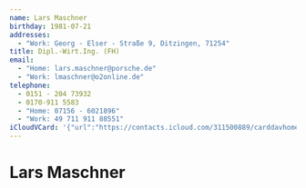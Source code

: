```yaml
---
name: Lars Maschner
birthday: 1981-07-21
addresses:
  - "Work: Georg - Elser - Straße 9, Ditzingen, 71254"
title: Dipl.-Wirt.Ing. (FH)
email:
  - "Home: lars.maschner@porsche.de"
  - "Work: lmaschner@o2online.de"
telephone:
  - 0151 - 204 73932
  - 0170-911 5583
  - "Home: 07156 - 6021896"
  - "Work: 49 711 911 88551"
iCloudVCard: '{"url":"https://contacts.icloud.com/311500889/carddavhome/card/YmM4YTBiZDMtZTQ5MC00ZjY3LTgzMjItZTNjNWExOTNlZWE4.vcf","etag":"\"kmfheg40\"","data":"BEGIN:VCARD\r\nVERSION:3.0\r\nFN:\r\nN:Maschner;Lars;;;\r\nUID:bc8a0bd3-e490-4f67-8322-e3c5a193eea8\r\nBDAY;VALUE=date:1981-07-21\r\nADR;TYPE=WORK:;;Georg - Elser - Straße 9;Ditzingen;;71254;;\r\nPRODID:ez-vcard 0.9.13-fc\r\nREV:2025-04-03T22:06:19Z\r\nORG:;\r\nTITLE:Dipl.-Wirt.Ing. (FH)\r\nEMAIL;TYPE=HOME:lars.maschner@porsche.de\r\nEMAIL;TYPE=WORK:lmaschner@o2online.de\r\nPHOTO;VALUE=uri:https://gateway.icloud.com/contacts/311500889/ck/card/5593c\r\n dab705e2c936057447a545a6024\r\nTEL;TYPE=CELL:0151 - 204 73932\r\nTEL;TYPE=CELL:0170-911 5583\r\nTEL;TYPE=HOME:07156 - 6021896\r\nTEL;TYPE=WORK:49 711 911 88551\r\nEND:VCARD"}'
---
```

# Lars Maschner